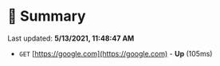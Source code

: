 # 📖 Summary
Last updated: **5/13/2021, 11:48:47 AM**

- `GET` [https://google.com](https://google.com) - **Up** (105ms)
